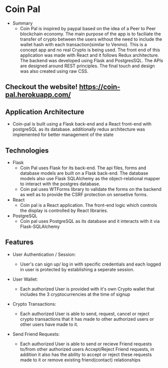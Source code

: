 # Coin Pal
- Summary
    * Coin Pal is inspired by paypal based on the idea of a Peer to Peer blockchain economy. The main purpose of the app is to faciliate the transfer of crypto between the users without the need to include the wallet hash with each transaction(similar to Venmo). This is a concept app and no real Crypto is being used. The front end of this application was made with React and it follows Redux architecture. The backend was developed using Flask and PostgresSQL. The APIs are designed around REST principles. The final touch and design was also created using raw CSS.

## Checkout the website! https://coin-pal.herokuapp.com/

## Application Architecture
- Coin-pal is built using a Flask back-end and a React front-end with postgreSQL as its database. additionally redux architecture was implemented for better management of the state

## Technologies

- Flask
    * Coin Pal uses Flask for its back-end. The api files, forms and database models are built on a Flask back-end. The database models also use Flask SQLAlchemy as the object-relational mapper to interact with the postgres database.
    * Coin pal uses WTForms library to validate the forms on the backend as well as to provide the CSRF protection on sensetive forms.
- React
    * Coin pal is a React application. The front-end logic which controls the display is controlled by React libraries.
- PostgreSQL
    * Coin pal uses PostgreSQL as its database and it interacts with it via Flask-SQLAlchemy

## Features
- User Authentication / Session: 
    * User's can sign up/ log in with specific credentials and each logged in user is protected by establishing a seperate session.

- User Wallet: 
    * Each authorized User is provided with it's own Crypto wallet that includes the 3 cryptocurrencies at the time of signup

- Crypto Transactions: 
    * Each authorized User is able to send, request, cancel or reject crypto transactions that it has made to other authorized users or other users have made to it.

- Send Friend Requests: 
    * Each authorized User is able to send or recieve Friend requests to/from other authorized users
    Accept/Reject Friend requests, in addition it also has the ability to accept or reject these requests made to it or remove existing friend(contact) relationships
